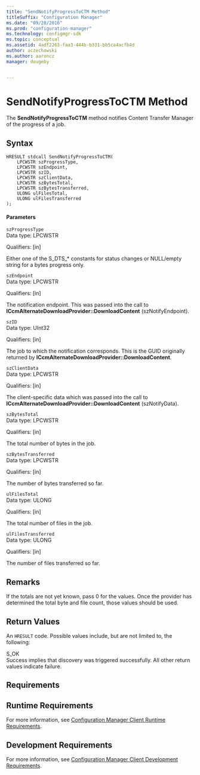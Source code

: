 ```yaml
---
title: "SendNotifyProgressToCTM Method"
titleSuffix: "Configuration Manager"
ms.date: "09/20/2016"
ms.prod: "configuration-manager"
ms.technology: configmgr-sdk
ms.topic: conceptual
ms.assetid: 4adf2263-faa3-444b-b331-bb5ca4acfb4d
author: aczechowski
ms.author: aaroncz
manager: dougeby


---
```

# SendNotifyProgressToCTM Method
The **SendNotifyProgressToCTM** method notifies Content Transfer Manager of the progress of a job.  

## Syntax  

```  
HRESULT stdcall SendNotifyProgressToCTM(  
    LPCWSTR szProgressType,   
    LPCWSTR szEndpoint,   
    LPCWSTR szID,   
    LPCWSTR szClientData,   
    LPCWSTR szBytesTotal,   
    LPCWSTR szBytesTransferred,   
    ULONG ulFilesTotal,   
    ULONG ulFilesTransferred  
);  

```  

#### Parameters  
 `szProgressType`  
 Data type: LPCWSTR  

 Qualifiers: [in]  

 Either one of the S_DTS_* constants for status changes or NULL/empty string for a bytes progress only.  

 `szEndpoint`  
 Data type: LPCWSTR  

 Qualifiers: [in]  

 The notification endpoint. This was passed into the call to **ICcmAlternateDownloadProvider::DownloadContent** (szNotifyEndpoint).  

 `szID`  
 Data type: UInt32  

 Qualifiers: [in]  

 The job to which the notification corresponds. This is the GUID originally returned by **ICcmAlternateDownloadProvider::DownloadContent**.  

 `szClientData`  
 Data type: LPCWSTR  

 Qualifiers: [in]  

 The client-specific data which was passed into the call to **ICcmAlternateDownloadProvider::DownloadContent** (szNotifyData).  

 `szBytesTotal`  
 Data type: LPCWSTR  

 Qualifiers: [in]  

 The total number of bytes in the job.  

 `szBytesTransferred`  
 Data type: LPCWSTR  

 Qualifiers: [in]  

 The number of bytes transferred so far.  

 `ulFilesTotal`  
 Data type: ULONG  

 Qualifiers: [in]  

 The total number of files in the job.  

 `ulFilesTransferred`  
 Data type: ULONG  

 Qualifiers: [in]  

 The number of files transferred so far.  

## Remarks  
 If the totals are not yet known, pass 0 for the values. Once the provider has determined the total byte and file count, those values should be used.  

## Return Values  
 An `HRESULT` code. Possible values include, but are not limited to, the following:  

 S_OK  
 Success implies that discovery was triggered successfully. All other return values indicate failure.  

## Requirements  

## Runtime Requirements  
 For more information, see [Configuration Manager Client Runtime Requirements](../../../../../develop/core/reqs/client-runtime-requirements.md).  

## Development Requirements  
 For more information, see [Configuration Manager Client Development Requirements](../../../../../develop/core/reqs/client-development-requirements.md).  
